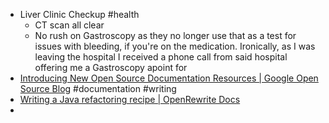 - Liver Clinic Checkup #health
	- CT scan all clear
	- No rush on Gastroscopy as they no longer use that as a test for issues with bleeding, if you're on the medication. Ironically, as I was leaving the hospital I received a phone call from said hospital offering me a Gastroscopy apoint for
- [Introducing New Open Source Documentation Resources | Google Open Source Blog](https://opensource.googleblog.com/2025/05/introducing-new-open-source-documentation-resources.html) #documentation #writing
- [Writing a Java refactoring recipe | OpenRewrite Docs](https://docs.openrewrite.org/authoring-recipes/writing-a-java-refactoring-recipe)
-